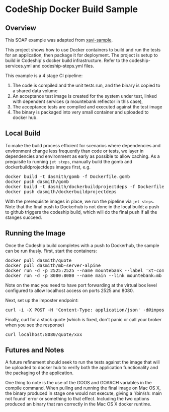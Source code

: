 # CodeShip Docker Build Sample

## Overview

This SOAP example was adapted from [xavi-sample](https://github.com/xtracdev/xavi-sample). 

This project shows how to use Docker containers to build and run the tests for an application, then package
it for deployment. The project is setup to build in Codeship's docker build infrastructure. Refer to the codeship-services.yml
and codeship-steps.yml files.

This example is a 4 stage CI pipeline:

1. The code is compiled and the unit tests run, and the binary is copied to a shared data volume
2. An acceptance test image is created for the system under test, linked with dependent services (a
mountebank reflector in this case),
3. The acceptance tests are compiled and executed against the test image
4. The binary is packaged into very small container and uploaded to docker hub.

## Local Build

To make the build process efficient for scenarios where dependencies and environment change less frequently
than code or tests, we layer in dependencies and environment as early as possible to allow caching. As a prequisite
to running `jet steps`, manually build the gomb and dockerbuildprojectdeps images first, e.g.

<pre>
docker build -t dasmith/gomb -f Dockerfile.gomb
docker push dasmith/gomb
docker build -t dasmith/dockerbuildprojectdeps -f Dockerfile.projectdeps .
docker push dasmith/dockerbuildprojectdeps
</pre>

With the prerequisite images in place, we run the pipeline via `jet steps`. Note that the final push to Dockerhub is 
not done in the local build; a push to github triggers the codeship build, which will do the final push if
all the stanges succeed.

## Running the Image

Once the Codeship build completes with a push to Dockerhub, the sample can be run thusly. First, start the containers:

<pre>
docker pull dasmith/quote
docker pull dasmith/mb-server-alpine
docker run -d -p 2525:2525 --name mountebank --label 'xt-container-type=atest-mb' dasmith/mb-server-alpine
docker run -d -p 8080:8080 --name main --link mountebank:mb dasmith/quote:latest
</pre>

Note on the mac you need to have port forwarding at the virtual box level configured to allow localhost access on ports
2525 and 8080.

Next, set up the imposter endpoint:

<pre>
curl -i -X POST -H 'Content-Type: application/json' -d@imposter.json localhost:2525/imposters
</pre>

Finally, curl for a stock quote (which is fixed, don't panic or call your broker when you see the response)

<pre>
curl localhost:8080/quote/xxx
</pre>



## Futures and Notes

A future refinement should seek to run the tests against the image that will be uploaded to docker hub to
verify both the application functionality and the packaging of the application.

One thing to note is the use of the GOOS and GOARCH variables in the compile command. When pulling
and running the final image on Mac OS X, the binary produced in stage one would not execute, giving
a '/bin/sh: main not found' error or something to that effect. Including the two options produced
an binary that ran correctly in the Mac OS X docker runtime.